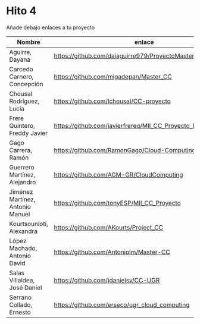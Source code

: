 # Hito 4

Añade debajo enlaces a tu proyecto

| Nombre                           |  enlace  | version | Comprobado | 
|----------------------------------|----------|---------| ---------- |
| Aguirre, Dayana                  |https://github.com/daiaguirre979/ProyectoMasterCC |3 | :white_check_mark: tonyESP |
| Carcedo Carnero, Concepción      |https://github.com/migadepan/Master_CC |1| |
| Chousal Rodríguez, Lucía         |https://github.com/lchousal/CC-proyecto |1 | |
| Frere Quintero, Freddy Javier    | https://github.com/javierfrereq/MII_CC_Proyecto_MicroServicios | 3 | |
| Gago Carrera, Ramón              | https://github.com/RamonGago/Cloud-Computing_Project | 1 | |
| Guerrero Martínez, Alejandro     | https://github.com/AGM-GR/CloudComputing | 1 | :white_check_mark: Antoniolm |
| Jiménez Martínez, Antonio Manuel | https://github.com/tonyESP/MII_CC_Proyecto | 22 | :white_check_mark: erseco |
| Kourtsounioti, Alexandra         | https://github.com/AKourts/Project_CC | 3 |:white_check_mark: daiaguirre979  |
| López Machado, Antonio David     | https://github.com/Antoniolm/Master-CC | 2 | :white_check_mark: AGM-GR |
| Salas Villaldea, José Daniel     | https://github.com/jdanielsv/CC-UGR | 4 | |
| Serrano Collado, Ernesto         | https://github.com/erseco/ugr_cloud_computing | 3 | |




